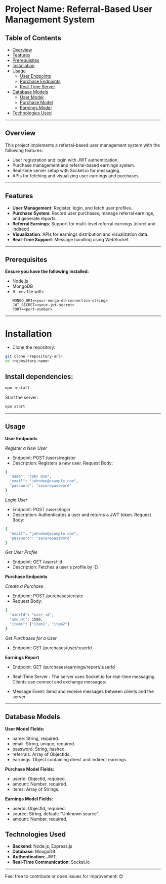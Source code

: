 # Project Name: **Referral-Based User Management System**

## Table of Contents
- [Overview](#overview)
- [Features](#features)
- [Prerequisites](#prerequisites)
- [Installation](#installation)
- [Usage](#usage)
  - [User Endpoints](#user-endpoints)
  - [Purchase Endpoints](#purchase-endpoints)
  - [Real-Time Server](#real-time-server)
- [Database Models](#database-models)
  - [User Model](#user-model)
  - [Purchase Model](#purchase-model)
  - [Earnings Model](#earnings-model)
- [Technologies Used](#technologies-used)

---

## Overview
This project implements a referral-based user management system with the following features:
- User registration and login with JWT authentication.
- Purchase management and referral-based earnings system.
- Real-time server setup with Socket.io for messaging.
- APIs for fetching and visualizing user earnings and purchases.

---

## Features
- **User Management**: Register, login, and fetch user profiles.
- **Purchase System**: Record user purchases, manage referral earnings, and generate reports.
- **Referral Earnings**: Support for multi-level referral earnings (direct and indirect).
- **Visualization**: APIs for earnings distribution and visualization data.
- **Real-Time Support**: Message handling using WebSocket.

---

## Prerequisites
**Ensure you have the following installed:**
- Node.js
- MongoDB
- A `.env` file with:
  ```env
  MONGO_URI=<your-mongo-db-connection-string>
  JWT_SECRET=<your-jwt-secret>
  PORT=<port-number>

---

# Installation

- Clone the repository:

```bash
git clone <repository-url>
cd <repository-name>
```

## Install dependencies:

```bash
npm install
```

Start the server:
```bash
npm start
```
---

## Usage

**User Endpoints**

*Register a New User*
- Endpoint: POST /users/register
- Description: Registers a new user.
Request Body:
```bash
{
  "name": "John Doe",
  "email": "johndoe@example.com",
  "password": "securepassword"
}
```

*Login User*
- Endpoint: POST /users/login
- Description: Authenticates a user and returns a JWT token.
Request Body:
```bash
{
  "email": "johndoe@example.com",
  "password": "securepassword"
}
```

*Get User Profile*
- Endpoint: GET /users/:id
- Description: Fetches a user's profile by ID.

**Purchase Endpoints**

*Create a Purchase*
- Endpoint: POST /purchases/create
- Request Body:
```bash
{
  "userId": "user-id",
  "amount": 1500,
  "items": ["item1", "item2"]
}
```

*Get Purchases for a User*
- Endpoint: GET /purchases/user/:userId

**Earnings Report**
- Endpoint: GET /purchases/earnings/report/:userId

- Real-Time Server : The server uses Socket.io for real-time messaging. Clients can connect and exchange messages:

- Message Event: Send and receive messages between clients and the server.

---

## Database Models

**User Model Fields:**
- name: String, required.
- email: String, unique, required.
- password: String, hashed.
- referrals: Array of ObjectIds.
- earnings: Object containing direct and indirect earnings.

**Purchase Model Fields:**
- userId: ObjectId, required.
- amount: Number, required.
- items: Array of Strings.

**Earnings Model Fields:**
- userId: ObjectId, required.
- source: String, default: "Unknown source".
- amount: Number, required.

## Technologies Used

- **Backend**: Node.js, Express.js
- **Database**: MongoDB
- **Authentication**: JWT
- **Real-Time Communication**: Socket.io

---

Feel free to contribute or open issues for improvement! 😊

